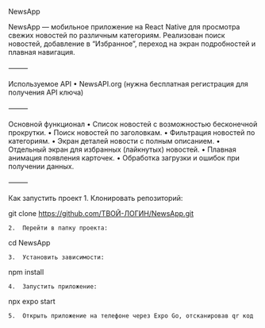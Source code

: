 NewsApp

NewsApp — мобильное приложение на React Native для просмотра свежих новостей по различным категориям.
Реализован поиск новостей, добавление в “Избранное”, переход на экран подробностей и плавная навигация.

⸻

Используемое API
	•	NewsAPI.org
(нужна бесплатная регистрация для получения API ключа)

⸻

Основной функционал
	•	Список новостей с возможностью бесконечной прокрутки.
	•	Поиск новостей по заголовкам.
	•	Фильтрация новостей по категориям.
	•	Экран деталей новости с полным описанием.
	•	Отдельный экран для избранных (лайкнутых) новостей.
	•	Плавная анимация появления карточек.
	•	Обработка загрузки и ошибок при получении данных.

⸻

Как запустить проект
	1.	Клонировать репозиторий:

git clone https://github.com/ТВОЙ-ЛОГИН/NewsApp.git

	2.	Перейти в папку проекта:

cd NewsApp

	3.	Установить зависимости:

npm install

	4.	Запустить приложение:

npx expo start

	5.	Открыть приложение на телефоне через Expo Go, отсканировав qr код

